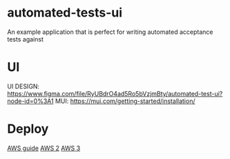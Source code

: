 # automated-tests-ui

An example application that is perfect for writing automated acceptance tests against

# UI

UI DESIGN: https://www.figma.com/file/RyUBdrO4ad5Ro5bVzjmBty/automated-test-ui?node-id=0%3A1
MUI: https://mui.com/getting-started/installation/

# Deploy

[AWS guide](https://aws.amazon.com/getting-started/hands-on/build-react-app-amplify-graphql/)
[AWS 2](https://stackabuse.com/deploying-node-js-apps-to-aws-ec2-with-docker/)
[AWS 3](https://dev.to/raphaelmansuy/deploy-a-docker-app-to-aws-using-ecs-3i1g)

